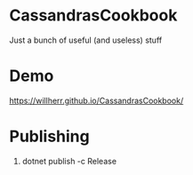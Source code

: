 # CassandrasCookbook
 Just a bunch of useful (and useless) stuff

# Demo
https://willherr.github.io/CassandrasCookbook/
 
# Publishing
 1. dotnet publish -c Release
